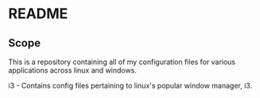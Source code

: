 # README

## Scope

This is a repository containing all of my configuration files for various applications across linux and windows.

i3 - Contains config files pertaining to linux's popular window manager, i3.
